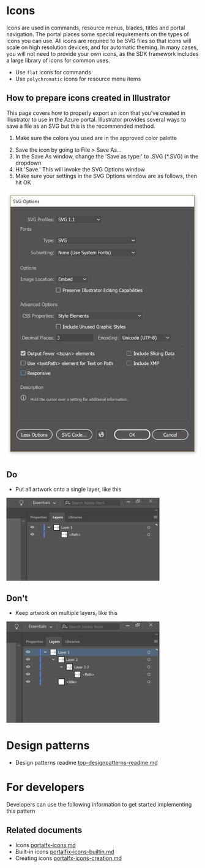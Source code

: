 ﻿# Icons
Icons are used in commands, resource menus, blades, titles and portal navigation. The portal places some special requirements on the types of icons you can use. All icons are required to be SVG files so that icons will scale on high resolution devices, and for automatic theming.
In many cases, you will not need to provide your own icons, as the SDK framework includes a large library of icons for common uses.

* Use `flat` icons for commands
* Use `polychromatic` icons for resource menu items

## How to prepare icons created in Illustrator
This page covers how to properly export an icon that you've created in Illustrator to use in the Azure portal. Illustrator provides several ways to save a file as an SVG but this is the recommended method.

1. Make sure the colors you used are in the approved color palette
<!--TODO Claire to get link to palette -->
2. Save the icon by going to File > Save As...
3. In the Save As window, change the 'Save as type:'  to .SVG (*.SVG) in the dropdown
4. Hit 'Save.' This will invoke the SVG Options window
5. Make sure your settings in the SVG Options window are as follows, then hit OK
<div style="max-width:600px">
<img alttext="Page with list example" src="../media/designpatterns-icons/icons-export-settings.png"  />
</div>

## Do
 - Put all artwork onto a single layer, like this
<div style="max-width:400px">
<img alttext="Page with list example" src="../media/designpatterns-icons/icons-layers-do.png"  />
</div>

## Don't
 - Keep artwork on multiple layers, like this
 <div style="max-width:400px">
<img alttext="Page with list example" src="../media/designpatterns-icons/icons-layers-dont.png"  />
</div>

# Design patterns
* Design patterns readme [top-designpatterns-readme.md](top-designpatterns-readme.md)

# For developers 
Developers can use the following information to get started implementing this pattern

## Related documents

* Icons [portalfx-icons.md](portalfx-icons.md)
* Built-in icons [portalfix-icons-builtin.md](portalfix-icons-builtin.md)
* Creating icons [portalfx-icons-creation.md](portalfx-icons-creation.md)
